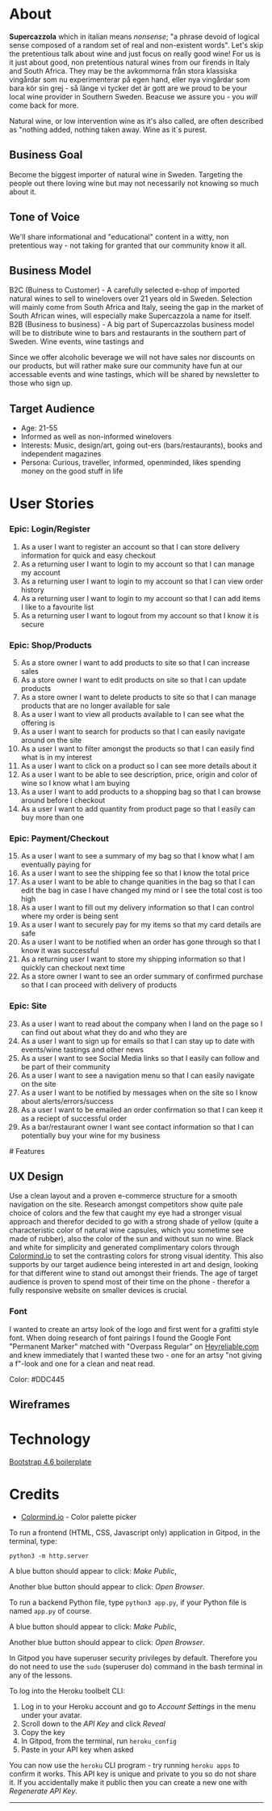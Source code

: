 # About

**Supercazzola** which in italian means *nonsense*; "a phrase devoid of logical sense composed of a random set of real and non-existent words". Let's skip the pretentious talk about wine and just focus on really good wine!
For us is it just about good, non pretentious natural wines from our firends in Italy and South Africa. They may be the avkommorna från stora klassiska vingårdar som nu experimenterar på egen hand, eller nya vingårdar som bara kör sin grej - så länge vi tycker det är gott are we proud to be your local wine provider in Southern Sweden. Beacuse we assure you - you *will* come back for more. 

Natural wine, or low intervention wine as it's also called, are often described as "nothing added, nothing taken away. 
Wine as it´s purest. 


## Business Goal

Become the biggest importer of natural wine in Sweden. Targeting the people out there loving wine but may not necessarily not knowing so much about it. 

## Tone of Voice

We'll share informational and "educational" content in a witty, non pretentious way - not taking for granted that our community know it all.  

## Business Model

B2C (Buiness to Customer) - A carefully selected e-shop of imported natural wines to sell to winelovers over 21 years old in Sweden. Selection will mainly come from South Africa and Italy, seeing the gap in the market of South African wines, will especially make Supercazzola a name for itself. 
B2B (Business to business) - A big part of Supercazzolas business model will be to distribute wine to bars and restaurants in the southern part of Sweden. Wine events, wine tastings and 

Since we offer alcoholic beverage we will not have sales nor discounts on our products, but will rather make sure our community have fun at our accessable events and wine tastings, which will be shared by newsletter to those who sign up.

## Target Audience

- Age: 21-55
- Informed as well as non-informed winelovers
- Interests: Music, design/art, going out-ers (bars/restaurants), books and independent magazines
- Persona: Curious, traveller, informed, openminded, likes spending money on the good stuff in life



# User Stories

### Epic: Login/Register

1. As a user I want to register an account so that I can store delivery information for quick and easy checkout
2. As a returning user I want to login to my account so that I can manage my account
2. As a returning user I want to login to my account so that I can view order history
3. As a returning user I want to login to my account so that I can add items I like to a favourite list
4. As a returning user I want to logout from my account so that I know it is secure


### Epic: Shop/Products

5. As a store owner I want to add products to site so that I can increase sales
6. As a store owner I want to edit products on site so that I can update products
7. As a store owner I want to delete products to site so that I can manage products that are no longer available for sale
8. As a user I want to view all products available to I can see what the offering is
9. As a user I want to search for products so that I can easily navigate around on the site
10. As a user I want to filter amongst the products so that I can easily find what is in my interest
11. As a user I want to click on a product so I can see more details about it
12. As a user I want to be able to see description, price, origin and color of wine so I know what I am buying
13. As a user I want to add products to a shopping bag so that I can browse around before I checkout
14. As a user I want to add quantity from product page so that I easily can buy more than one 

### Epic: Payment/Checkout

15. As a user I want to see a summary of my bag so that I know what I am eventually paying for
16. As a user I want to see the shipping fee so that I know the total price
17. As a user I want to be able to change quanities in the bag so that I can edit the bag in case I have changed my mind or I see the total cost is too high
18. As a user I want to fill out my delivery information so that I can control where my order is being sent
19. As a user I want to securely pay for my items so that my card details are safe
20. As a user I want to be notified when an order has gone through so that I know it was successful 
21. As a returning user I want to store my shipping information so that I quickly can checkout next time
22. As a store owner I want to see an order summary of confirmed purchase so that I can proceed with delivery of products

### Epic: Site

23. As a user I want to read about the company when I land on the page so I can find out about what they do and who they are
24. As a user I want to sign up for emails so that I can stay up to date with events/wine tastings and other news
25. As a user I want to see Social Media links so that I easily can follow and be part of their community
26. As a user I want to see a navigation menu so that I can easily navigate on the site
27. As a user I want to be notified by messages when on the site so I know about alerts/errors/success
28. As a user I want to be emailed an order confirmation so that I can keep it as a reciept of successful order
29. As a bar/restaurant owner I want see contact information so that I can potentially buy your wine for my business



# Features

## UX Design

Use a clean layout and a proven e-commerce structure for a smooth navigation on the site. 
Research amongst competitors show quite pale choice of colors and the few that caught my eye had a stronger visual approach and therefor decided to go with a strong shade of yellow (quite a characteristic color of natural wine capsules, which you sometime see made of rubber), also the color of the sun and without sun no wine. Black and white for simplicity and generated complimentary colors through [Colormind.io](http://colormind.io/) to set the contrasting colors for strong visual identity.
This also supports by our target audience being interested in art and design, looking for that different wine to stand out amongst their friends. 
The age of target audience is proven to spend most of their time on the phone - therefor a fully responsive website on smaller devices is crucial. 

### Font

I wanted to create an artsy look of the logo and first went for a grafitti style font. When doing research of font pairings I found the Google Font "Permanent Marker" matched with "Overpass Regular" on [Heyreliable.com](https://heyreliable.com/) and knew immediately that I wanted these two - one for an artsy "not giving a f"-look and one for a clean and neat read.



Color: #DDC445

## Wireframes







# Technology

[Bootstrap 4.6 boilerplate](https://getbootstrap.com/docs/4.6/getting-started/introduction/) 





# Credits

- [Colormind.io](http://colormind.io/) - Color palette picker 
















To run a frontend (HTML, CSS, Javascript only) application in Gitpod, in the terminal, type:

`python3 -m http.server`

A blue button should appear to click: _Make Public_,

Another blue button should appear to click: _Open Browser_.

To run a backend Python file, type `python3 app.py`, if your Python file is named `app.py` of course.

A blue button should appear to click: _Make Public_,

Another blue button should appear to click: _Open Browser_.

In Gitpod you have superuser security privileges by default. Therefore you do not need to use the `sudo` (superuser do) command in the bash terminal in any of the lessons.

To log into the Heroku toolbelt CLI:

1. Log in to your Heroku account and go to *Account Settings* in the menu under your avatar.
2. Scroll down to the *API Key* and click *Reveal*
3. Copy the key
4. In Gitpod, from the terminal, run `heroku_config`
5. Paste in your API key when asked

You can now use the `heroku` CLI program - try running `heroku apps` to confirm it works. This API key is unique and private to you so do not share it. If you accidentally make it public then you can create a new one with _Regenerate API Key_.

------

